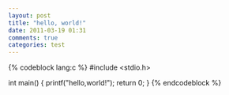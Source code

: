 ```yaml
---
layout: post
title: "hello, world!"
date: 2011-03-19 01:31
comments: true
categories: test
---
```


{% codeblock lang:c %}
#include <stdio.h>

int main() {
	printf("hello,world!");
	return 0;
}
{% endcodeblock %}
